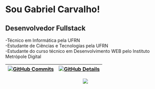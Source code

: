 # Sou Gabriel Carvalho!
## Desenvolvedor Fullstack

-Técnico em Informática pela UFRN<br>
-Estudante de Ciências e Tecnologias pela UFRN<br>
-Estudante do curso técnico em Desenvolvimento WEB pelo Instituto Metrópole Digital

 | [![GitHub Commits](http://github-profile-summary-cards.vercel.app/api/cards/productive-time?username=gabrielrc11&theme=dracula&utcOffset=-3)](https://github.com/vn7n24fzkq/github-profile-summary-cards) | [![GitHub Details](http://github-profile-summary-cards.vercel.app/api/cards/profile-details?username=gabrielrc11&theme=dracula)](https://github.com/vn7n24fzkq/github-profile-summary-cards) |  
 | ----------- | ----------- |

<div align="center" >
<a href="https://skillicons.dev"   >
  <img src="https://skillicons.dev/icons?i=html,css,javascript,typescript,react,git,github,linux,python,django,postgres,npm,java,ubuntu,idea" />
</a>

